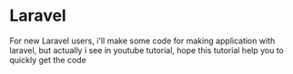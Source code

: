 # Laravel
For new Laravel users, i'll make some code for making application with laravel, but actually i see in youtube tutorial, hope this  tutorial help you to quickly get the code 
